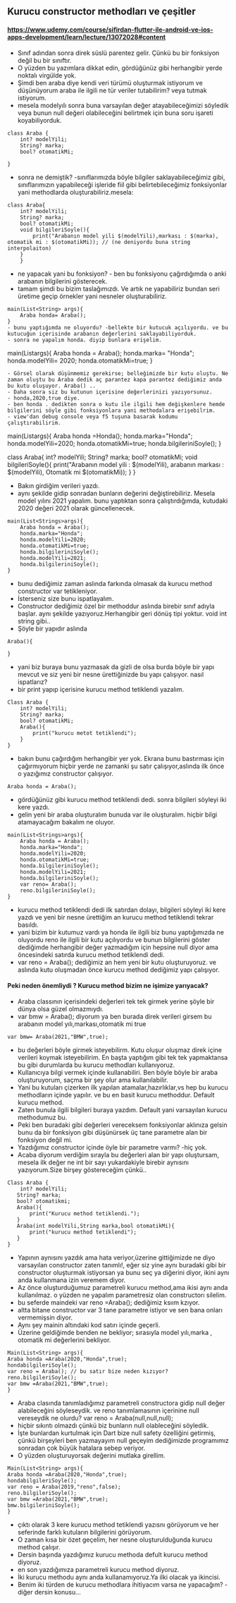 ## Kurucu constructor methodları ve çeşitler
#### https://www.udemy.com/course/sifirdan-flutter-ile-android-ve-ios-apps-development/learn/lecture/13072028#content
- Sınıf adından sonra direk süslü parentez gelir. Çünkü bu bir fonksiyon değil bu bir sınıftır.
- O yüzden bu yazımlara dikkat edin, gördüğünüz gibi herhangibir yerde noktalı virgülde yok.
- Şimdi ben araba diye kendi veri türümü oluşturmak istiyorum ve düşünüyorum araba ile ilgili ne tür veriler tutabilirim? veya tutmak istiyorum.
- mesela modelyılı sonra buna varsayılan değer atayabileceğimizi söyledik veya bunun null değeri olabileceğini belirtmek için buna soru işareti koyabiliyorduk.
```
class Araba {
    int? modelYili;
    String? marka;
    bool? otomatikMi;

}
```
- sonra ne demiştik? -sınıflarımızda böyle bilgiler saklayabileceğimiz gibi, sınıflarımızın yapabileceği işleride fiil gibi belirtebileceğimiz fonksiyonlar yani methodlarda oluşturabiliriz.mesela:
```
class Araba{
    int? modelYili;
    String? marka;
    bool? otomatikMi;
    void bilgileriSoyle(){
        print("Arabanın model yili $(modelYili),markası : $(marka), otomatik mi : $(otomatikMi)); // (ne deniyordu buna string interpolaiton)
    }
    }
``` 
- ne yapacak yani bu fonksiyon? - ben bu fonksiyonu çağırdığımda o anki arabanın bilgilerini gösterecek.
- tamam şimdi bu bizim taslağımızdı. Ve artık ne yapabiliriz bundan seri üretime geçip örnekler yani nesneler oluşturabiliriz.
```
main(List<String> args){
    Araba honda= Araba();
}
- bunu yaptığımda ne oluyordu? -bellekte bir kutucuk açılıyordu. ve bu kutucuğun içerisinde arabanın değerlerini saklayabiliyorduk.
- sonra ne yapalım honda. diyip bunlara erişelim.
```
main(List<String>args){
    Araba honda = Araba();
    honda.marka= "Honda";
    honda.modelYili= 2020;
    honda.otomatikMi=true;
}
```
- Görsel olarak düşünmemiz gerekirse; belleğimizde bir kutu oluştu. Ne zaman oluştu bu Araba dedik aç parantez kapa parantez dediğimiz anda bu kutu oluşuyor. Araba() ..
- Daha sonra siz bu kutunun içerisine değerlerinizi yazıyorsunuz.
- honda,2020,true diye.
- ben honda . dedikten sonra o kutu ile ilgili hem değişkenlere hemde bilgilerini söyle gibi fonksiyonlara yani methodalara erişebilrim.
- view'dan debug console veya f5 tuşuna basarak kodumu çalıştırabilirim.
```
main(List<String>args){
    Araba honda =Honda();
    honda.marka="Honda";
    honda.modelYili=2020;
    honda.otomatikMi=true;
    honda.bilgileriniSoyle();
}

class Araba{
    int? modelYili;
    String? marka;
    bool? otomatikMi;
    void bilgileriSoyle(){
        print("Arabanın model yili : $(modelYili), arabanın markası : $(modelYili), Otomatik mi $(otomatikMi));
    }
}
- Bakın girdiğim verileri yazdı. 
- aynı şekilde gidip sonradan bunların değerini değiştirebiliriz. Mesela model yılını 2021 yapalım. bunu yaptıktan sonra çalıştırdığımda, kutudaki 2020 değeri 2021 olarak güncellenecek.

```
main(List<Strings>args){
    Araba honda = Araba();
    honda.marka="Honda";
    honda.modelYili=2020;
    honda.otomatikMi=true;
    honda.bilgileriniSoyle();
    honda.modelYili=2021;
    honda.bilgileriniSoyle();
}
```

- bunu dediğimiz zaman aslında farkında olmasak da kurucu method constructor var tetikleniyor.
- İsterseniz size bunu ispatlayalım.
- Constructor dediğimiz özel bir methoddur aslında birebir sınıf adıyla başlar. aynı şekilde yazıyoruz.Herhangibir geri dönüş tipi yoktur. void int string gibi..
- Şöyle bir yapıdır aslında 
```
Araba(){

}
```
- yani biz buraya bunu yazmasak da gizli de olsa burda böyle bir yapı mevcut ve siz yeni bir nesne ürettiğinizde bu yapı çalışıyor. nasıl ispatlarız?
- bir print yapıp içerisine kurucu method tetiklendi yazalım.

```
Class Araba {
    int? modelYili;
    String? marka;
    bool? otomatikMi;
    Araba(){
        print("kurucu metot tetiklendi");
    } 
}
```
- bakın bunu çağırdığım herhangibir yer yok. Ekrana bunu bastırması için çağırmıyorum hiçbir yerde ne zamanki şu satır çalışıyor,aslında ilk önce o yazığımız constructor çalışıyor.
```
Araba honda = Araba();
```
- gördüğünüz gibi kurucu method tetiklendi dedi. sonra bilgileri söyleyi iki kere yazdı.
- gelin yeni bir araba oluşturalım bunuda var ile oluşturalım. hiçbir bilgi atamayacağım bakalım ne oluyor.
```
main(List<Strings>args){
    Araba honda = Araba();
    honda.marka="Honda";
    honda.modelYili=2020;
    honda.otomatikMi=true;
    honda.bilgileriniSoyle();
    honda.modelYili=2021;
    honda.bilgileriniSoyle();
    var reno= Araba();
    reno.bilgileriniSoyle();
}
```
- kurucu method tetiklendi dedi ilk satırdan dolayı, bilgileri söyleyi iki kere yazdı ve yeni bir nesne ürettiğim an kurucu method tetiklendi tekrar basıldı.
- yani bizim bir kutumuz vardı ya honda ile ilgili biz bunu yaptığımızda ne oluyordu reno ile ilgili bir kutu açılıyordu ve bunun bilgilerini göster dediğimde herhangibir değer yazmadığım için hepsine null diyor ama öncesindeki satırda kurucu method tetiklendi dedi.
- var reno = Araba(); dediğimiz an hem yeni bir kutu oluşturuyoruz. ve aslında kutu oluşmadan önce kurucu method dediğimiz yapı çalışıyor.
#### Peki neden önemliydi ? Kurucu method bizim ne işimize yarıyacak?
- Araba classının içerisindeki değerleri tek tek girmek yerine şöyle bir dünya olsa  güzel olmazmıydı.
- var bmw = Araba(); diyorum ya ben burada direk verileri girsem bu arabanın model yılı,markası,otomatik mi true
```
var bmw= Araba(2021,"BMW",true);
```
 - bu değerleri böyle girmek isteyebilirm. Kutu oluşur oluşmaz direk içine verileri koymak isteyebilirim. En başta yaptığım gibi tek tek yapmaktansa bu gibi durumlarda bu kurucu methodları kullanıyoruz. 
 - Kullanıcıya bilgi vermek içinde kullanabiliri. Ben böyle böyle bir araba oluşturuyorum, saçma bir şey olur ama kullanılabilir.
 - Yani bu kutuları çizerken ilk yapılan atamalar,hazırlıklar,vs hep bu kurucu methodların içinde yapılır. ve bu en basit kurucu methoddur. Default kurucu method.
 - Zaten bunula ilgili bilgileri buraya yazdım. Default yani varsayılan kurucu methodumuz bu.
 - Peki  ben buradaki gibi değerleri vereceksem fonksiyonlar aklınıza gelsin bunu da bir fonksiyon gibi düşünürsek üç tane parametre alan bir fonksiyon değil mi.
 - Yazdığımız constructor içinde öyle bir parametre varmı? -hiç yok.
 - Acaba diyorum verdiğim sırayla bu değerleri alan bir yapı oluştursam, mesela ilk değer ne int bir sayı yukardakiyle birebir aynısını yazıyorum.Size birşey göstereceğim çünkü..

 ```
 Class Araba {
     int? modelYili;
    String? marka;
    bool? otomatikmi;
    Araba(){
        print("Kurucu method tetiklendi.");
    }
    Araba(int modelYili,String marka,bool otomatikMi){
        print("kurucu method tetiklendi");
    }
 }
 ```
 - Yapının aynısını yazdık ama hata veriyor,üzerine gittiğimizde ne diyo varsayılan constructor zaten tanımlı!, eğer siz yine aynı buradaki gibi bir constructor oluşturmak istiyorsan ya bunu seç ya diğerini diyor, ikini aynı anda kullanmana izin veremem diyor.
 - Az önce oluşturduğumuz parametreli kurucu method,ama ikisi aynı anda kullanılmaz. o yüzden ne yapalım parametresiz olan constructorı silelim.
 - bu seferde maindeki var reno =Araba(); dediğimiz ksıım kzıyor.
 - altta bitane constructor var 3 tane parametre istiyor ve sen bana onları vermemişsin diyor.
 - Aynı şey mainin altındaki kod satırı içinde geçerli.
 - Üzerine geldiğimde benden ne bekliyor; sırasıyla model yılı,marka , otomatik mi değerlerini bekliyor.
 ```
Main(List<String> args){
Araba honda =Araba(2020,"Honda",true);
hondabilgileriSoyle();
var reno = Araba(); // bu satır bize neden kızıyor? 
reno.bilgileriSoyle();
var bmw =Araba(2021,"BMW",true);
}
```

- Araba clasında tanımladığımız parametreli constructora gidip null değer alabileceğini söyleseydik. ve reno tanımlamasının içerinine null vereseydik ne olurdu? var reno = Araba(null,null,null);
 - hiçbir sıkıntı olmazdı çünkü biz bunların null olableceğini söyledik.
 - İşte bunlardan kurtulmak için Dart bize null safety özelliğini getirmiş, çünkü birşeyleri ben yazmayayım null geçeyim dediğimizde programımız sonradan çok büyük hatalara sebep veriyor.
 - O yüzden oluşturuyorsak değerini mutlaka girellim.
 ```
Main(List<String> args){
Araba honda =Araba(2020,"Honda",true);
hondabilgileriSoyle();
var reno = Araba(2019,"reno",false);
reno.bilgileriSoyle();
var bmw =Araba(2021,"BMW",true);
bmw.bilgileriniSoyle();
}
```

- çıktı olarak 3 kere kurucu method tetiklendi yazısnı görüyorum ve her seferinde farklı kutuların bilgilerini görüyorum.
- O zaman kısa bir özet geçelim, her nesne oluşturulduğunda kurucu method çalışır.
- Dersin başında yazdığımız kurucu methoda defult kurucu method diyoruz.
- en son yazdığımıza parametreli kurucu method diyoruz.
- İki kurucu methodu aynı anda kullanamıyoruz.Ya ilki olacak ya ikincisi.
- Benim iki türden de kurucu methodlara ihitiyacım varsa ne yapacağım? - diğer dersin konusu...